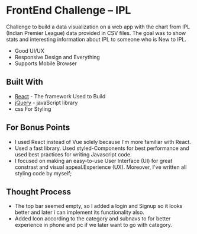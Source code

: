# FrontEnd Challenge – IPL

Challenge to build a data visualization on a web app with the chart from IPL (Indian Premier League) data provided in CSV files. The goal was to show stats and interesting information about IPL to someone who is New to IPL.

  - Good UI/UX 
  - Responsive Design and Everything
  - Supports Mobile Browser

## Built With
  - [React](https://reactjs.org/) - The framework Used to Build
  - [jQuery](http://jquery.com) - javaScript library
  - css For Styling 

## For Bonus Points
  - I used React instead of Vue solely because I'm more familiar with React.
  - Used a fast library. Used styled-Components for best performance and used best practices for writing Javascript code. 
  - I focused on making an easy-to-use User Interface (UI) for great constrast and visual appeal.Experience (UX). Moreover, I've written all styling code by myself;
  
## Thought Process
 - The top bar seemed empty, so I added a login and Signup so it looks better and later i can implement its functionality also.
  - Added Icon according to the category and subnavs to for better experience in phone and pc if we later want to go with category.
  

